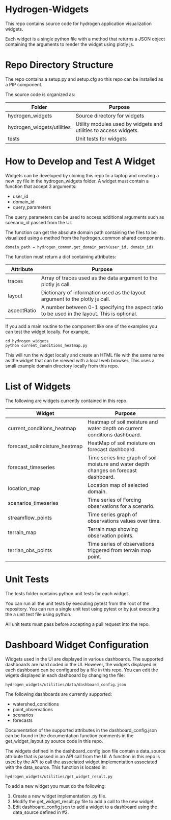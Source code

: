 # Hydrogen-Widgets

This repo contains source code for hydrogen application visualization widgets.

Each widget is a single python file with a method that returns a JSON object containing the arguments to render the widget using plotly js.

# Repo Directory Structure

The repo contains a setup.py and setup.cfg so this repo can be installed as a PIP component.

The source code is organized as:

|Folder|Purpose|
|------|-------|
|hydrogen\_widgets|Source directory for widgets|
|hydrogen\_widgets/utilities|Utility modules used by widgets and utilities to access widgets.|
|tests|Unit tests for widgets|

# How to Develop and Test A Widget

Widgets can be developed by cloning this repo to a laptop and creating
a new .py file in the hydrogen\_widgets folder. A widget must contain a function that accept 3 arguments:

  * user\_id
  * domain\_id
  * query\_parameters

The query\_parameters can be used to access additional arguments such as scenario_id passed from the UI.

The function can get the absolute domain path containing the files to be visualized using a method from the hydrogen\_common shared components.

    domain_path = hydrogen_common.get_domain_path(user_id, domain_id)

The function must return a dict containing attributes:

|Attribute|Purpose|
|---------|-------|
|traces|Array of traces used as the data argument to the plotly js call.|
|layout|Dictionary of information used as the layout argument to the plotly js call.|
|aspectRatio|A number between 0-1 specifying the aspect ratio to be used in the layout. This is optional.|


If you add a main routine to the component like one of the examples you can test the widget locally. For example,

    cd hydrogen_widgets
    python current_conditions_heatmap.py


This will run the widget locally and create an HTML file with the same name as the widget that can be viewed with a local web browser. This uses a small example domain directory locally from this repo.

# List of Widgets
The following are widgets currently contained in this repo.

|Widget|Purpose|
|------|-------|
|current\_conditions\_heatmap|Heatmap of soil moisture and water depth on current conditions dashboard.|
|forecast\_soilmoisture\_heatmap|HeatMap of soil moisture on forecast dashboard.|
|forecast\_timeseries|Time series line graph of soil moisture and water depth changes on forecast dashboard.|
|location\_map|Location map of selected domain.|
|scenarios\_timeseries|Time series of Forcing observations for a scenario.|
|streamflow\_points|Time series graph of observations values over time.|
|terrain\_map|Terrain map showing observation points.|
|terrian\_obs\_points|Time series of observations triggered from terrain map point.|

# Unit Tests
The tests folder contains python unit tests for each widget.

You can run all the unit tests by executing pytest from the root of the repository. You can run a single unit test using pytest or by just executing the a unit test file using python.

All unit tests must pass before accepting a pull request into the repo.


# Dashboard Widget Configuration

Widgets used in the UI are displayed in various dashboards. The supported dashboards are hard coded in the UI. However, the widgets displayed in each dashboard can be configured by a file
in this repo. You can edit the wigets displayed in each dashboard by changing the file:

    hydrogen_widgets/utilities/data/dashboard_config.json

The following dashboards are currently supported:

  * watershed_conditions
  * point_observations
  * scenarios
  * forecasts

Documentation of the supported attributes in the dashboard\_config.json can be found in the documentation function comments in the get\_widget\_layout.py source code in this repo.

The widgets defined in the dashboard\_config.json file contain a data\_source attribute that is passed in an API call from the UI. A function in this repo is used by the API to call the associated widget implementation associated with the data\_source. This function is located in:

    hydrogen_widgets/utilities/get_widget_result.py
    
To add a new widget you must do the following:

   1. Create a new widget implementation .py file.
   2. Modify the get\_widget\_result.py file to add a call to the new widget.
   3. Edit dashboard\_config.json to add a widget to a dashboard using the data\_source defined in #2.


